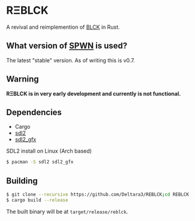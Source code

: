 # RΞBLCK
A revival and reimplemention of [BLCK](https://github.com/FlowVix/BLCK) in Rust.

## What version of [SPWN](https://github.com/Spu7Nix/SPWN-language) is used?
The latest "stable" version. As of writing this is v0.7.

## Warning
**RΞBLCK is in very early development and currently is not functional.**

## Dependencies
- Cargo
- [sdl2](https://libsdl.org/download)
- [sdl2\_gfx](https://sourceforge.net/projects/sdl2gfx/)

SDL2 install on Linux (Arch based)
```sh
$ pacman -S sdl2 sdl2_gfx
```

## Building
```sh
$ git clone --recursive https://github.com/Deltara3/REBLCK;cd REBLCK
$ cargo build --release
```
The built binary will be at `target/release/reblck`.
